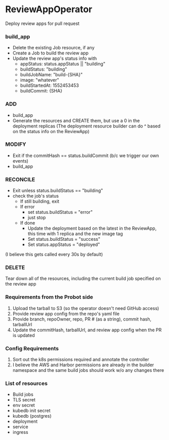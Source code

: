 # ReviewAppOperator

Deploy review apps for pull request


### build_app
* Delete the existing Job resource, if any
* Create a Job to build the review app
* Update the review app's status info with
  - appStatus: status.appStatus || "building"
  - buildStatus: "building"
  - buildJobName: "build-{SHA}"
  - image: "whatever"
  - buildStartedAt: 1552453453
  - buildCommit: {SHA}


### ADD
* build_app
* Generate the resources and CREATE them, but use a 0 in the deployment replicas
  (The deployment resource builder can do ^ based on the status info on the ReviewApp)


### MODIFY
* Exit if the commitHash == status.buildCommit (b/c we trigger our own events)
* build_app


### RECONCILE
* Exit unless status.buildStatus == "building"
* check the job's status
  * If still building, exit
  * If error
    * set status.buildStatus = "error"
    * just stop
  * If done
    * Update the deployment based on the latest in the ReviewApp, this time with 1 replica and the new image tag
    * Set status.buildStatus = "success"
    * Set status.appStatus = "deployed"

 (I believe this gets called every 30s by default)


### DELETE
Tear down all of the resources, including the current build job specified on the review app


### Requirements from the Probot side
1. Upload the tarball to S3 (so the operator doesn't need GitHub access)
1. Provide review app config from the repo's yaml file
1. Provide branch, repoOwner, repo, PR # (as a string), commit hash, tarballUrl
1. Update the commitHash, tarballUrl, and review app config when the PR is updated


### Config Requirements
1. Sort out the k8s permissions required and annotate the controller
1. I believe the AWS and Harbor permissions are already in the builder namespace and the same build jobs should work w/o any changes there


### List of resources
- Build jobs
- TLS secret
- env secret
- kubedb init secret
- kubedb (postgres)
- deployment
- service
- ingress
